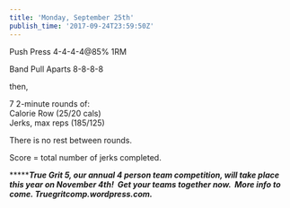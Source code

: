 ```yaml
---
title: 'Monday, September 25th'
publish_time: '2017-09-24T23:59:50Z'
---
```


Push Press 4-4-4-4\@85% 1RM

Band Pull Aparts 8-8-8-8

then,

7 2-minute rounds of:\
Calorie Row (25/20 cals)\
Jerks, max reps (185/125)

There is no rest between rounds.

Score = total number of jerks completed.

***\*****True Grit 5, our annual 4 person team competition, will take
place this year on November 4th!  Get your teams together now.  More
info to come. Truegritcomp.wordpress.com.***
